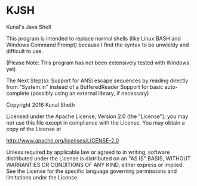# KJSH
Kunal's Java Shell

This program is intended to replace normal shells (like Linux BASH and Windows Command Prompt) because I find the syntax to be unwieldy and difficult to use.

(Please Note: This program has not been extensively tested with Windows yet)

The Next Step(s):
Support for ANSI escape sequences by reading directly from "System.in" instead of a BufferedReader
Support for basic auto-complete (possibly using an external library, if necessary)



Copyright 2016 Kunal Sheth

Licensed under the Apache License, Version 2.0 (the "License");
you may not use this file except in compliance with the License.
You may obtain a copy of the License at

http://www.apache.org/licenses/LICENSE-2.0

Unless required by applicable law or agreed to in writing, software
distributed under the License is distributed on an "AS IS" BASIS,
WITHOUT WARRANTIES OR CONDITIONS OF ANY KIND, either express or implied.
See the License for the specific language governing permissions and
limitations under the License.
